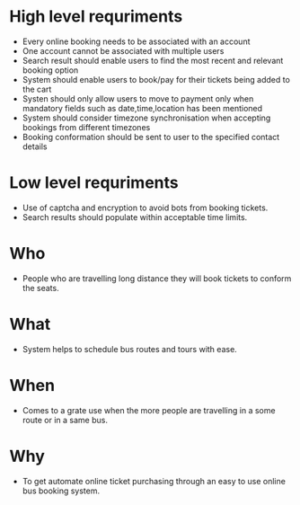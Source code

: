 # High level requriments
* Every online booking needs to be associated with an account
* One account cannot be associated with multiple users
* Search result should enable users to find the most recent and relevant booking option
* System should enable users to book/pay for their tickets being added to the cart
* Systen should only allow users to move to payment only when mandatory fields such as date,time,location has been mentioned
* System should consider timezone synchronisation when accepting bookings from different timezones
* Booking conformation should be sent to user to the specified contact details

# Low level requriments
* Use of captcha and encryption to avoid bots from booking tickets.
* Search results should populate within acceptable time limits.

# Who
* People who are travelling long distance they will book tickets to conform the seats.

# What
* System helps to schedule bus routes and tours with ease.

# When
* Comes to a grate use when the more people are travelling in a some route or in a same bus.

# Why
* To get automate online ticket purchasing through an easy to use online bus booking system.
